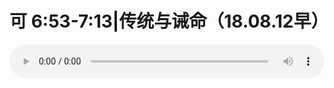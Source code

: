 # 可 6:53-7:13|传统与诫命（18.08.12早）

<audio style="width: 100%;" preload="false" controls controlslist="nodownload"><source src="//cdn.wechat.edu.pl/audio/mp3/old/26396.mp3" type="audio/mpeg">Your browser does not support the audio element.</audio>


